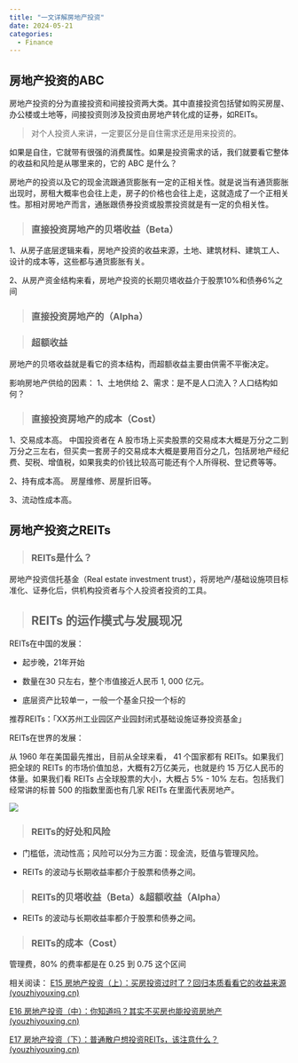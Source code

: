 ```yaml
---
title: "一文详解房地产投资"
date: 2024-05-21
categories:
  - Finance
---
```



## **房地产投资的ABC**

<!-- more -->

房地产投资的分为直接投资和间接投资两大类。其中直接投资包括譬如购买房屋、办公楼或土地等，间接投资则涉及投资由房地产转化成的证券，如REITs。

> 对个人投资人来讲，一定要区分是自住需求还是用来投资的。

如果是自住，它就带有很强的消费属性。如果是投资需求的话，我们就要看它整体的收益和风险是从哪里来的，它的 ABC 是什么？

房地产的投资以及它的现金流跟通货膨胀有一定的正相关性。就是说当有通货膨胀出现时，房租大概率也会往上走，房子的价格也会往上走，这就造成了一个正相关性。那相对房地产而言，通胀跟债券投资或股票投资就是有一定的负相关性。

> ### 直接投资房地产的贝塔收益（Beta）

1、从房子底层逻辑来看，房地产投资的收益来源，土地、建筑材料、建筑工人、设计的成本等，这些都与通货膨胀有关。

2、从房产资金结构来看，房地产投资的长期贝塔收益介于股票10%和债券6%之间

> ### 直接投资房地产的（Alpha）

> ### 超额收益

房地产的贝塔收益就是看它的资本结构，而超额收益主要由供需不平衡决定。

影响房地产供给的因素： 1、土地供给 2、需求：是不是人口流入？人口结构如何？

> ### 直接投资房地产的成本（Cost）

1、交易成本高。 中国投资者在 A 股市场上买卖股票的交易成本大概是万分之二到万分之三左右，但买卖一套房子的交易成本大概是要用百分之几，包括房地产经纪费、契税、增值税，如果我卖的价钱比较高可能还有个人所得税、登记费等等。

2、持有成本高。 房屋维修、房屋折旧等。

3、流动性成本高。

## **房地产投资之**REITs

> ### REITs是什么？

房地产投资信托基金（Real estate investment trust），将房地产/基础设施项目标准化、证券化后，供机构投资者与个人投资者投资的工具。

> ## **REITs 的运作模式与发展现况**

REITs在中国的发展：

*   起步晚，21年开始
    
*   数量在30 只左右，整个市值接近人民币 1, 000 亿元。
    
*   底层资产比较单一，一般一个基金只投一个标的
    

推荐REITs：「XX苏州工业园区产业园封闭式基础设施证券投资基金」

REITs在世界的发展：

从 1960 年在美国最先推出，目前从全球来看， 41 个国家都有 REITs。如果我们把全球的 REITs 的市场价值加总，大概有2万亿美元，也就是约 15 万亿人民币的体量。如果我们看 REITs 占全球股票的大小，大概占 5% - 10% 左右。包括我们经常讲的标普 500 的指数里面也有几家 REITs 在里面代表房地产。

![](../../../../assets/images/placeholder.png)

> ### REITs的好处和风险

*   门槛低，流动性高；风险可以分为三方面：现金流，贬值与管理风险。
    
*   REITs 的波动与长期收益率都介于股票和债券之间。
    

> ### REITs的贝塔收益（Beta）&超额收益（Alpha）

*   REITs 的波动与长期收益率都介于股票和债券之间。
    

> ### REITs的成本（Cost）

管理费，80% 的费率都是在 0.25 到 0.75 这个区间

相关阅读： [E15 房地产投资（上）：买房投资过时了？回归本质看看它的收益来源 (youzhiyouxing.cn)](https://youzhiyouxing.cn/materials/1681)

[E16 房地产投资（中）：你知道吗？其实不买房也能投资房地产 (](https://youzhiyouxing.cn/materials/1687)[youzhiyouxing.cn](//youzhiyouxing.cn)[)](https://youzhiyouxing.cn/materials/1687)

[E17 房地产投资（下）：普通散户想投资REITs，该注意什么？ (](https://youzhiyouxing.cn/n/materials/1691)[youzhiyouxing.cn](//youzhiyouxing.cn)[)](https://youzhiyouxing.cn/n/materials/1691)